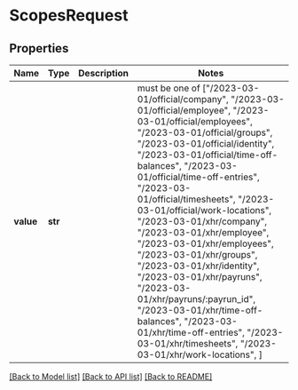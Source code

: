 # ScopesRequest


## Properties
Name | Type | Description | Notes
------------ | ------------- | ------------- | -------------
**value** | **str** |  |  must be one of ["/2023-03-01/official/company", "/2023-03-01/official/employee", "/2023-03-01/official/employees", "/2023-03-01/official/groups", "/2023-03-01/official/identity", "/2023-03-01/official/time-off-balances", "/2023-03-01/official/time-off-entries", "/2023-03-01/official/timesheets", "/2023-03-01/official/work-locations", "/2023-03-01/xhr/company", "/2023-03-01/xhr/employee", "/2023-03-01/xhr/employees", "/2023-03-01/xhr/groups", "/2023-03-01/xhr/identity", "/2023-03-01/xhr/payruns", "/2023-03-01/xhr/payruns/:payrun_id", "/2023-03-01/xhr/time-off-balances", "/2023-03-01/xhr/time-off-entries", "/2023-03-01/xhr/timesheets", "/2023-03-01/xhr/work-locations", ]

[[Back to Model list]](../README.md#documentation-for-models) [[Back to API list]](../README.md#documentation-for-api-endpoints) [[Back to README]](../README.md)


